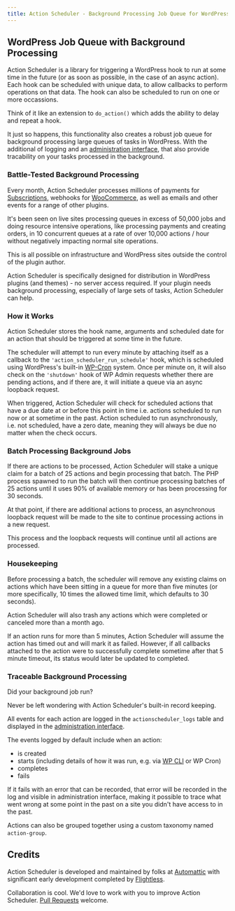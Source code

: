 ```yaml
---
title: Action Scheduler - Background Processing Job Queue for WordPress
---
```

## WordPress Job Queue with Background Processing

Action Scheduler is a library for triggering a WordPress hook to run at some time in the future (or as soon as possible, in the case of an async action). Each hook can be scheduled with unique data, to allow callbacks to perform operations on that data. The hook can also be scheduled to run on one or more occassions.

Think of it like an extension to `do_action()` which adds the ability to delay and repeat a hook.

It just so happens, this functionality also creates a robust job queue for background processing large queues of tasks in WordPress. With the additional of logging and an [administration interface](/admin/), that also provide tracability on your tasks processed in the background.

### Battle-Tested Background Processing

Every month, Action Scheduler processes millions of payments for [Subscriptions](https://woocommerce.com/products/woocommerce-subscriptions/), webhooks for [WooCommerce](https://wordpress.org/plugins/woocommerce/), as well as emails and other events for a range of other plugins.

It's been seen on live sites processing queues in excess of 50,000 jobs and doing resource intensive operations, like processing payments and creating orders, in 10 concurrent queues at a rate of over 10,000 actions / hour without negatively impacting normal site operations.

This is all possible on infrastructure and WordPress sites outside the control of the plugin author.

Action Scheduler is specifically designed for distribution in WordPress plugins (and themes) - no server access required. If your plugin needs background processing, especially of large sets of tasks, Action Scheduler can help.

### How it Works

Action Scheduler stores the hook name, arguments and scheduled date for an action that should be triggered at some time in the future.

The scheduler will attempt to run every minute by attaching itself as a callback to the `'action_scheduler_run_schedule'` hook, which is scheduled using WordPress's built-in [WP-Cron](http://codex.wordpress.org/Function_Reference/wp_cron) system. Once per minute on, it will also check on the `'shutdown'` hook of WP Admin requests whether there are pending actions, and if there are, it will initiate a queue via an async loopback request.

When triggered, Action Scheduler will check for scheduled actions that have a due date at or before this point in time i.e. actions scheduled to run now or at sometime in the past. Action scheduled to run asynchronously, i.e. not scheduled, have a zero date, meaning they will always be due no matter when the check occurs.

### Batch Processing Background Jobs

If there are actions to be processed, Action Scheduler will stake a unique claim for a batch of 25 actions and begin processing that batch. The PHP process spawned to run the batch will then continue processing batches of 25 actions until it uses 90% of available memory or has been processing for 30 seconds.

At that point, if there are additional actions to process, an asynchronous loopback request will be made to the site to continue processing actions in a new request.

This process and the loopback requests will continue until all actions are processed.

### Housekeeping

Before processing a batch, the scheduler will remove any existing claims on actions which have been sitting in a queue for more than five minutes (or more specifically, 10 times the allowed time limit, which defaults to 30 seconds).

Action Scheduler will also trash any actions which were completed or canceled more than a month ago.

If an action runs for more than 5 minutes, Action Scheduler will assume the action has timed out and will mark it as failed. However, if all callbacks attached to the action were to successfully complete sometime after that 5 minute timeout, its status would later be updated to completed.

### Traceable Background Processing

Did your background job run?

Never be left wondering with Action Scheduler's built-in record keeping.

All events for each action are logged in the `actionscheduler_logs` table and displayed in the [administration interface](/admin/).

The events logged by default include when an action:
 * is created
 * starts (including details of how it was run, e.g. via [WP CLI](/wp-cli/) or WP Cron)
 * completes
 * fails

If it fails with an error that can be recorded, that error will be recorded in the log and visible in administration interface, making it possible to trace what went wrong at some point in the past on a site you didn't have access to in the past.

Actions can also be grouped together using a custom taxonomy named `action-group`.

## Credits

Action Scheduler is developed and maintained by folks at [Automattic](http://automattic.com/) with significant early development completed by [Flightless](https://flightless.us/).

Collaboration is cool. We'd love to work with you to improve Action Scheduler. [Pull Requests](https://github.com/woocommerce/action-scheduler/pulls) welcome.
